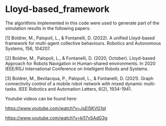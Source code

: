 # Lloyd-based_framework

The algorithms implemented in this code were used to generate
part of the simulation results in the following papers:

[1] Boldrer, M., Palopoli, L., & Fontanelli, D. (2022).
 A unified Lloyd-based framework for multi-agent collective behaviours. 
 Robotics and Autonomous Systems, 156, 104207.

[2] Boldrer, M., Palopoli, L., & Fontanelli, D. (2020, October). 
 Lloyd-based Approach for Robots Navigation in Human-shared environments. 
 In 2020 IEEE/RSJ International Conference on Intelligent Robots and
 Systems.

[3] Boldrer, M., Bevilacqua, P., Palopoli, L., & Fontanelli, D. (2021).
 Graph connectivity control of a mobile robot network with mixed dynamic multi-tasks. 
 IEEE Robotics and Automation Letters, 6(2), 1934-1941.


Youtube videos can be found here:

https://www.youtube.com/watch?v=JsEI5KVG1qI

https://www.youtube.com/watch?v=kl17vSAdG3g
